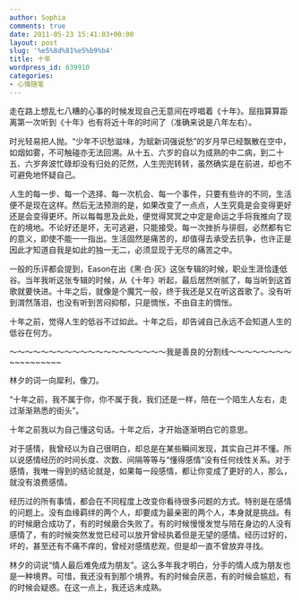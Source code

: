 ```yaml
---
author: Sophia
comments: true
date: 2011-05-23 15:41:03+00:00
layout: post
slug: '%e5%8d%81%e5%b9%b4'
title: 十年
wordpress_id: 639910
categories:
- 心情随笔
---
```


走在路上想乱七八糟的心事的时候发现自己无意间在哼唱着《十年》。屈指算算距离第一次听到《十年》也有将近十年的时间了（准确来说是八年左右）。

时光轻易把人抛。“少年不识愁滋味，为赋新词强说愁”的岁月早已经飘散在空中，如烟如雾，不可触碰亦无法回溯。从十五、六岁的自以为成熟的中二病，到二十五、六岁奔波忙碌却没有归处的茫然，人生兜兜转转，虽然确实是在前进，却也不可避免地怀疑自己。

人生的每一步、每一个选择、每一次机会、每一个事件，只要有些许的不同，生活便不是现在这样。然后无法预测的是，如果改变了一点点，人生究竟是会变得更好还是会变得更坏。所以每每思及此处，便觉得冥冥之中定是命运之手将我推向了现在的境地。不论好还是坏，无可逃避，只能接受。每一次挫折与徘徊，必然都有它的意义，即使不能一一指出。生活固然是痛苦的，却值得去承受去抗争，也许正是因此才知道自我是如此的独一无二，必须显现于无尽的痛苦之中。

一般的乐评都会提到，Eason在出《黑·白·灰》这张专辑的时候，职业生涯恰逢低谷。当年我听这张专辑的时候，从《十年》听起，最后居然听腻了，每当听到这首歌就要快进。十年之后，就像是个魔咒一般，终于我还是又在听这首歌了。没有听到潸然落泪，也没有听到苦闷抑郁，只是惆怅，不由自主的惆怅。

十年之前，觉得人生的低谷不过如此。十年之后，却告诫自己永远不会知道人生的低谷在何方。

～～～～～～～～～～～～～～～～～～～～我是善良的分割线～～～～～～～～~~~~~~~~~~

林夕的词一向犀利，像刀。

“十年之前，我不属于你，你不属于我，我们还是一样，陪在一个陌生人左右，走过渐渐熟悉的街头”。

十年之前我以为自己懂这句话。十年之后，才开始逐渐明白它的意思。

对于感情，我曾经以为自己很明白，却总是在某些瞬间发现，其实自己并不懂。所以说感情经历的时间长度、次数、间隔等等与“懂得感情”没有任何线性关系。对于感情，我唯一得到的结论就是，如果每一段感情，都让你变成了更好的人，那么，就没有浪费感情。

经历过的所有事情，都会在不同程度上改变你看待很多问题的方式。特别是在感情的问题上。没有血缘羁绊的两个人，却要成为最亲密的两个人，本身就是挑战。有的时候磨合成功了，有的时候磨合失败了。有的时候慢慢发觉与陪在身边的人没有感情了，有的时候突然发觉已经可以放开曾经执着但是无望的感情。经历过好的，坏的，甚至还有不痛不痒的，曾经对感情悲观，但是却一直不曾放弃寻找。

林夕的词说“情人最后难免成为朋友”。这么多年我才明白，分手的情人成为朋友也是一种境界。可惜，我还没有到那个境界。有的时候会厌恶，有的时候会尴尬，有的时候会疑惑。在这一点上，我还远未成熟。

